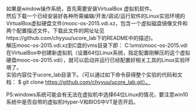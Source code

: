 如果是window操作系统，首先需要安装VirtualBox 虚拟机软件。  
然后下载一个已经安装好各种所需编辑/开发/调试/运行软件的Linux实验环境的VirtualBox虚拟硬盘文件(mooc-os-2015.vdi.xz，包含一个虚拟磁盘镜像文件和两个配置描述文件，下载此文件的网址址见https://github.com/chyyuu/ucore_lab下的README中的描述)。  
解压mooc-os-2015.vdi.xz到C盘的vms目录下即： C:\vms\mooc-os-2015.vdi 在VirtualBox中创建新虚拟机（设置64位Linux系统，指定配置刚解压的这个虚拟硬盘mooc-os-2015.vdi），就可以启动并运行已经配置好相关工具的Linux实验环境了。  
实验内容位于ucore_lab目录下。（可以通过如下命令获得整个实验的代码和文档： $ git clone https://github.com/chyyuu/ucore_lab.git）。 

PS:windows系统可能会有无法在虚拟机中选择64位Linux的情况，要注意win10系统中是否自带的虚拟机Hyper-V和BIOS中VT是否开启。  

